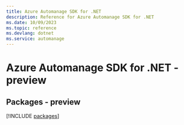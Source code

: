 ```yaml
---
title: Azure Automanage SDK for .NET
description: Reference for Azure Automanage SDK for .NET
ms.date: 10/09/2023
ms.topic: reference
ms.devlang: dotnet
ms.service: automanage
---
```

# Azure Automanage SDK for .NET - preview
## Packages - preview
[!INCLUDE [packages](automanage-index.md)]